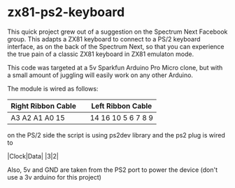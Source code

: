 zx81-ps2-keyboard
=================

This quick project grew out of a suggestion on the Spectrum Next Facebook group. This adapts a ZX81 keyboard to connect to a PS/2 keyboard interface, as on the back of the Spectrum Next, so that you can experience the true pain of a classic ZX81 keyboard in ZX81 emulaton mode.

This code was targeted at a 5v Sparkfun Arduino Pro Micro clone, but with a small amount of juggling will easily work on any other Arduino.

The module is wired as follows:

|Right Ribbon Cable||Left Ribbon Cable|
|-|-|-|   
| A3  A2  A1  A0  15 |  | 14  16  10  5  6  7  8  9 |

on the PS/2 side the script is using ps2dev library and the ps2 plug is wired to

|Clock|Data|
|3|2|
 
Also, 5v and GND are taken from the PS2 port to power the device (don't use a 3v arduino for this project)
